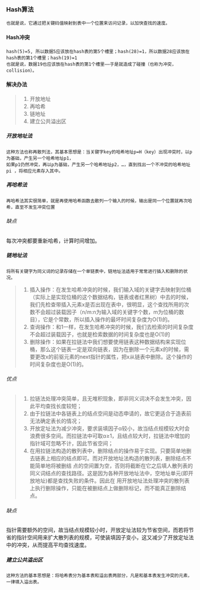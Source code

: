 ### Hash算法

~~~
也就是说，它通过把关键码值映射到表中一个位置来访问记录，以加快查找的速度。
~~~

#### Hash冲突

~~~
hash(5)=5, 所以数据5应该放在hash表的第5个槽里；hash(28)=1，所以数据28应该放在hash表的第1个槽里；hash(19)=1
也就是说，数据19也应该放在hash表的第1个槽里——于是就造成了碰撞（也称为冲突，collision）。
~~~

#### 解决办法

>1. 开放地址
>2. 再哈希
>3. 链地址
>4. 建立公共溢出区

##### 开放地址法

~~~
这种方法也称再散列法，其基本思想是：当关键字key的哈希地址p=H（key）出现冲突时，以p为基础，产生另一个哈希地址p1，
如果p1仍然冲突，再以p为基础，产生另一个哈希地址p2，…，直到找出一个不冲突的哈希地址pi ，将相应元素存入其中。
~~~

##### 再哈希法

~~~
再哈希法其实很简单，就是再使用哈希函数去散列一个输入的时候，输出是同一个位置就再次哈希，直至不发生冲突位置
~~~

###### 缺点

每次冲突都要重新哈希，计算时间增加。

##### 链地址法

~~~
将所有关键字为同义词的记录存储在一个单链表中，链地址法适用于常常进行插入和删除的状况。
~~~

> 1. 插入操作：在发生哈希冲突的时候，我们输入域的关键字去映射到位桶（实际上是实现位桶的这个数据结构，链表或者红黑树）中去的时候，我们先检查带插入元素x是否出现在表中，很明显，这个查找所用的次数不会超过装载因子（n/m:n为输入域的关键字个数，m为位桶的数目），它是个常数，所以插入操作的最坏时间复杂度为O(1)的。
> 2. 查询操作：和1一样，在发生哈希冲突的时候，我们去检索的时间复杂度不会超过装载因子，也就是检索数据的时间复杂度也是O(1)的
> 3. 删除操作：如果在拉链法中我们想要使用链表这种数据结构来实现位桶，那么这个链表一定是双向链表，因为在删除一个元素x的时候，需要更改x的前驱元素的next指针的属性，把x从链表中删除。这个操作的时间复杂度也是O(1)的。
>    

###### 优点

> 1. 拉链法处理冲突简单，且无堆积现象，即非同义词决不会发生冲突，因此平均查找长度较短；
> 2. 由于拉链法中各链表上的结点空间是动态申请的，故它更适合于造表前无法确定表长的情况；
> 3. 开放定址法为减少冲突，要求装填因子α较小，故当结点规模较大时会浪费很多空间。而拉链法中可取α≥1，且结点较大时，拉链法中增加的指针域可忽略不计，因此节省空间；
> 4. 在用拉链法构造的散列表中，删除结点的操作易于实现。只要简单地删去链表上相应的结点即可。而对开放地址法构造的散列表，删除结点不能简单地将被删结 点的空间置为空，否则将截断在它之后填人散列表的同义词结点的查找路径。这是因为各种开放地址法中，空地址单元(即开放地址)都是查找失败的条件。因此在 用开放地址法处理冲突的散列表上执行删除操作，只能在被删结点上做删除标记，而不能真正删除结点。

###### 缺点

指针需要额外的空间，故当结点规模较小时，开放定址法较为节省空间，而若将节省的指针空间用来扩大散列表的规模，可使装填因子变小，这又减少了开放定址法中的冲突，从而提高平均查找速度。


##### 建立公共溢出区

~~~
这种方法的基本思想是：将哈希表分为基本表和溢出表两部分，凡是和基本表发生冲突的元素，一律填入溢出表。
~~~


